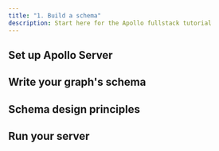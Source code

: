 ```yaml
---
title: "1. Build a schema"
description: Start here for the Apollo fullstack tutorial
---
```


<h2 id="apollo-server-setup">Set up Apollo Server</h2>

<h2 id="write-schema">Write your graph's schema</h2>

<h2 id="design-schema">Schema design principles</h2>

<h2 id="apollo-server-run">Run your server</h2>
